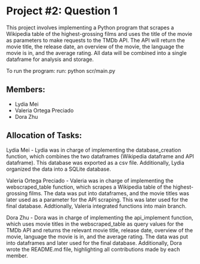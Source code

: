 # Project #2: Question 1
This project involves implementing a Python program that scrapes a Wikipedia table of the highest-grossing films and uses the title of the movie as parameters to make requests to the TMDb API. The API will return the movie title, the release date, an overview of the movie, the language the movie is in, and the average rating. All data will be combined into a single dataframe for analysis and storage. 

To run the program: run: python scr/main.py

## Members:
* Lydia Mei
* Valeria Ortega Preciado
* Dora Zhu

## Allocation of Tasks:

Lydia Mei - Lydia was in charge of implementing the database_creation function, which combines the two dataframes (Wikipedia dataframe and API dataframe). This database was exported as a csv file. Additionally, Lydia organized the data into a SQLite database.

Valeria Ortega Preciado - Valeria was in charge of implementing the webscraped_table function, which scrapes a Wikipedia table of the highest-grossing films. The data was put into dataframes, and the movie titles was later used as a parameter for the API scraping. This was later used for the final database. Addtionally, Valeria integrated functions into main branch. 


Dora Zhu - Dora was in charge of implementing the api_implement function, which uses movie titles in the webscraped_table as query values for the TMDb API and returns the relevant movie title, release date, overview of the movie, language the movie is in, and the average rating. The data was put into dataframes and later used for the final database. Additionally, Dora wrote the README.md file, highlighting all contributions made by each member.

